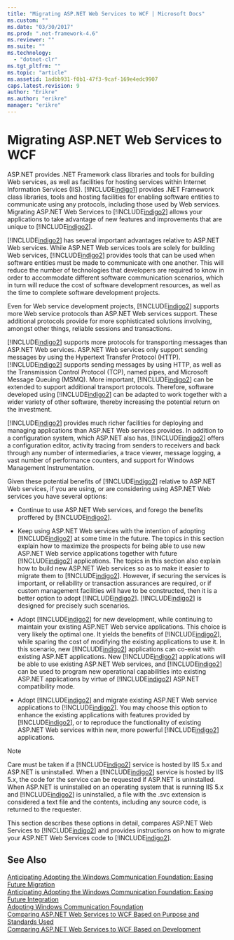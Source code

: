 ```yaml
---
title: "Migrating ASP.NET Web Services to WCF | Microsoft Docs"
ms.custom: ""
ms.date: "03/30/2017"
ms.prod: ".net-framework-4.6"
ms.reviewer: ""
ms.suite: ""
ms.technology: 
  - "dotnet-clr"
ms.tgt_pltfrm: ""
ms.topic: "article"
ms.assetid: 1adbb931-f0b1-47f3-9caf-169e4edc9907
caps.latest.revision: 9
author: "Erikre"
ms.author: "erikre"
manager: "erikre"
---
```

# Migrating ASP.NET Web Services to WCF
ASP.NET provides .NET Framework class libraries and tools for building Web services, as well as facilities for hosting services within Internet Information Services (IIS). [!INCLUDE[indigo1](../../../../includes/indigo1-md.md)] provides .NET Framework class libraries, tools and hosting facilities for enabling software entities to communicate using any protocols, including those used by Web services.  Migrating ASP.NET Web Services to [!INCLUDE[indigo2](../../../../includes/indigo2-md.md)] allows your applications to take advantage of new features and improvements that are unique to [!INCLUDE[indigo2](../../../../includes/indigo2-md.md)].  
  
 [!INCLUDE[indigo2](../../../../includes/indigo2-md.md)] has several important advantages relative to ASP.NET Web services. While ASP.NET Web services tools are solely for building Web services, [!INCLUDE[indigo2](../../../../includes/indigo2-md.md)] provides tools that can be used when software entities must be made to communicate with one another. This will reduce the number of technologies that developers are required to know in order to accommodate different software communication scenarios, which in turn will reduce the cost of software development resources, as well as the time to complete software development projects.  
  
 Even for Web service development projects, [!INCLUDE[indigo2](../../../../includes/indigo2-md.md)] supports more Web service protocols than ASP.NET Web services support. These additional protocols provide for more sophisticated solutions involving, amongst other things, reliable sessions and transactions.  
  
 [!INCLUDE[indigo2](../../../../includes/indigo2-md.md)] supports more protocols for transporting messages than ASP.NET Web services. ASP.NET Web services only support sending messages by using the Hypertext Transfer Protocol (HTTP). [!INCLUDE[indigo2](../../../../includes/indigo2-md.md)] supports sending messages by using HTTP, as well as the Transmission Control Protocol (TCP), named pipes, and Microsoft Message Queuing (MSMQ). More important, [!INCLUDE[indigo2](../../../../includes/indigo2-md.md)] can be extended to support additional transport protocols. Therefore, software developed using [!INCLUDE[indigo2](../../../../includes/indigo2-md.md)] can be adapted to work together with a wider variety of other software, thereby increasing the potential return on the investment.  
  
 [!INCLUDE[indigo2](../../../../includes/indigo2-md.md)] provides much richer facilities for deploying and managing applications than ASP.NET Web services provides. In addition to a configuration system, which ASP.NET also has, [!INCLUDE[indigo2](../../../../includes/indigo2-md.md)] offers a configuration editor, activity tracing from senders to receivers and back through any number of intermediaries, a trace viewer, message logging, a vast number of performance counters, and support for Windows Management Instrumentation.  
  
 Given these potential benefits of [!INCLUDE[indigo2](../../../../includes/indigo2-md.md)] relative to ASP.NET Web services, if you are using, or are considering using ASP.NET Web services you have several options:  
  
-   Continue to use ASP.NET Web services, and forego the benefits proffered by [!INCLUDE[indigo2](../../../../includes/indigo2-md.md)].  
  
-   Keep using ASP.NET Web services with the intention of adopting [!INCLUDE[indigo2](../../../../includes/indigo2-md.md)] at some time in the future. The topics in this section explain how to maximize the prospects for being able to use new ASP.NET Web service applications together with future [!INCLUDE[indigo2](../../../../includes/indigo2-md.md)] applications. The topics in this section also explain how to build new ASP.NET Web services so as to make it easier to migrate them to [!INCLUDE[indigo2](../../../../includes/indigo2-md.md)]. However, if securing the services is important, or reliability or transaction assurances are required, or if custom management facilities will have to be constructed, then it is a better option to adopt [!INCLUDE[indigo2](../../../../includes/indigo2-md.md)]. [!INCLUDE[indigo2](../../../../includes/indigo2-md.md)] is designed for precisely such scenarios.  
  
-   Adopt [!INCLUDE[indigo2](../../../../includes/indigo2-md.md)] for new development, while continuing to maintain your existing ASP.NET Web service applications. This choice is very likely the optimal one. It yields the benefits of [!INCLUDE[indigo2](../../../../includes/indigo2-md.md)], while sparing the cost of modifying the existing applications to use it. In this scenario, new [!INCLUDE[indigo2](../../../../includes/indigo2-md.md)] applications can co-exist with existing ASP.NET applications. New [!INCLUDE[indigo2](../../../../includes/indigo2-md.md)] applications will be able to use existing ASP.NET Web services, and [!INCLUDE[indigo2](../../../../includes/indigo2-md.md)] can be used to program new operational capabilities into existing ASP.NET applications by virtue of [!INCLUDE[indigo2](../../../../includes/indigo2-md.md)] ASP.NET compatibility mode.  
  
-   Adopt [!INCLUDE[indigo2](../../../../includes/indigo2-md.md)] and migrate existing ASP.NET Web service applications to [!INCLUDE[indigo2](../../../../includes/indigo2-md.md)]. You may choose this option to enhance the existing applications with features provided by [!INCLUDE[indigo2](../../../../includes/indigo2-md.md)], or to reproduce the functionality of existing ASP.NET Web services within new, more powerful [!INCLUDE[indigo2](../../../../includes/indigo2-md.md)] applications.  
  
> [!NOTE]
>  Care must be taken if a [!INCLUDE[indigo2](../../../../includes/indigo2-md.md)] service is hosted by IIS 5.x and ASP.NET is uninstalled. When a [!INCLUDE[indigo2](../../../../includes/indigo2-md.md)] service is hosted by IIS 5.x, the code for the service can be requested if ASP.NET is uninstalled. When ASP.NET is uninstalled on an operating system that is running IIS 5.x and [!INCLUDE[indigo2](../../../../includes/indigo2-md.md)] is uninstalled, a file with the .svc extension is considered a text file and the contents, including any source code, is returned to the requester.  
  
 This section describes these options in detail, compares ASP.NET Web Services to [!INCLUDE[indigo2](../../../../includes/indigo2-md.md)] and provides instructions on how to migrate your ASP.NET Web Services code to [!INCLUDE[indigo2](../../../../includes/indigo2-md.md)].  
  
## See Also  
 [Anticipating Adopting the Windows Communication Foundation: Easing Future Migration](../../../../docs/framework/wcf/feature-details/anticipating-adopting-the-windows-communication-foundation-easing-future-migration.md)   
 [Anticipating Adopting the Windows Communication Foundation: Easing Future Integration](../../../../docs/framework/wcf/feature-details/anticipating-adopting-the-windows-communication-foundation-easing-future-integration.md)   
 [Adopting Windows Communication Foundation](../../../../docs/framework/wcf/feature-details/adopting-windows-communication-foundation.md)   
 [Comparing ASP.NET Web Services to WCF Based on Purpose and Standards Used](../../../../docs/framework/wcf/feature-details/comparing-asp-net-web-services-to-wcf-based-on-purpose-and-standards-used.md)   
 [Comparing ASP.NET Web Services to WCF Based on Development](../../../../docs/framework/wcf/feature-details/comparing-asp-net-web-services-to-wcf-based-on-development.md)